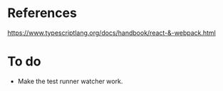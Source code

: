 # References

https://www.typescriptlang.org/docs/handbook/react-&-webpack.html

# To do

* Make the test runner watcher work.
